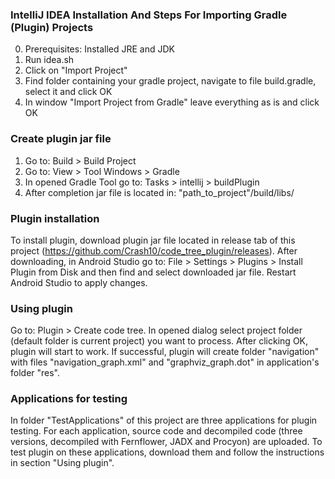 ### IntelliJ IDEA Installation And Steps For Importing Gradle (Plugin) Projects

0. Prerequisites: Installed JRE and JDK
1. Run idea.sh
2. Click on "Import Project"
3. Find folder containing your gradle project, navigate to file build.gradle, select it and click OK
4. In window "Import Project from Gradle" leave everything as is and click OK

### Create plugin jar file

1. Go to: Build > Build Project
2. Go to: View > Tool Windows > Gradle
3. In opened Gradle Tool go to: Tasks > intellij > buildPlugin
4. After completion jar file is located in: "path_to_project"/build/libs/

### Plugin installation

To install plugin, download plugin jar file located in release tab of this project (https://github.com/Crash10/code_tree_plugin/releases). After downloading, in Android Studio go to: File > Settings > Plugins > Install Plugin from Disk and then find and select downloaded jar file. Restart Android Studio to apply changes.

### Using plugin

Go to: Plugin > Create code tree. In opened dialog select project folder (default folder is current project) you want to process. After clicking OK, plugin will start to work. If successful, plugin will create folder "navigation" with files "navigation_graph.xml" and "graphviz_graph.dot" in application's folder "res".

### Applications for testing

In folder "TestApplications" of this project are three applications for plugin testing. For each application, source code and decompiled code (three versions, decompiled with Fernflower, JADX and Procyon) are uploaded.
To test plugin on these applications, download them and follow the instructions in section "Using plugin".
